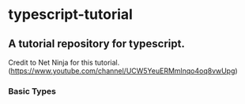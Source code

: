# typescript-tutorial

## A tutorial repository for typescript.
Credit to Net Ninja for this tutorial. (https://www.youtube.com/channel/UCW5YeuERMmlnqo4oq8vwUpg)

### Basic Types